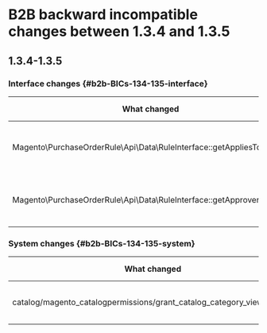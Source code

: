 # B2B backward incompatible changes between 1.3.4 and 1.3.5

## 1.3.4-1.3.5

### Interface changes {#b2b-BICs-134-135-interface}

| What changed | How it changed |
| --- | --- |
| Magento\PurchaseOrderRule\Api\Data\RuleInterface::getAppliesToRoleIds | [public] Method return typing changed. |
| Magento\PurchaseOrderRule\Api\Data\RuleInterface::getApproverRoleIds | [public] Method return typing changed. |

### System changes {#b2b-BICs-134-135-system}

| What changed | How it changed |
| --- | --- |
| catalog/magento\_catalogpermissions/grant\_catalog\_category\_view\_groups | A field-node was added |
